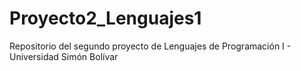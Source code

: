 Proyecto2_Lenguajes1
====================

Repositorio del segundo proyecto de Lenguajes de Programación I - Universidad Simón Bolívar
